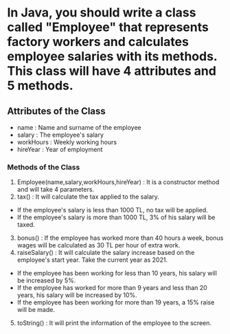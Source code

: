 # In Java, you should write a class called "Employee" that represents factory workers and calculates employee salaries with its methods. This class will have 4 attributes and 5 methods.

## Attributes of the Class

- name : Name and surname of the employee
- salary : The employee's salary
- workHours : Weekly working hours
- hireYear : Year of employment

### Methods of the Class

1. Employee(name,salary,workHours,hireYear) : It is a constructor method and will take 4 parameters.
2. tax() : It will calculate the tax applied to the salary.
 - If the employee's salary is less than 1000 TL, no tax will be applied.
 - If the employee's salary is more than 1000 TL, 3% of his salary will be taxed.
3. bonus() : If the employee has worked more than 40 hours a week, bonus wages will be calculated as 30 TL per hour of extra work.
4. raiseSalary() : It will calculate the salary increase based on the employee's start year. Take the current year as 2021.
 - If the employee has been working for less than 10 years, his salary will be increased by 5%.
 - If the employee has worked for more than 9 years and less than 20 years, his salary will be increased by 10%.
 - If the employee has been working for more than 19 years, a 15% raise will be made.
5. toString() : It will print the information of the employee to the screen.